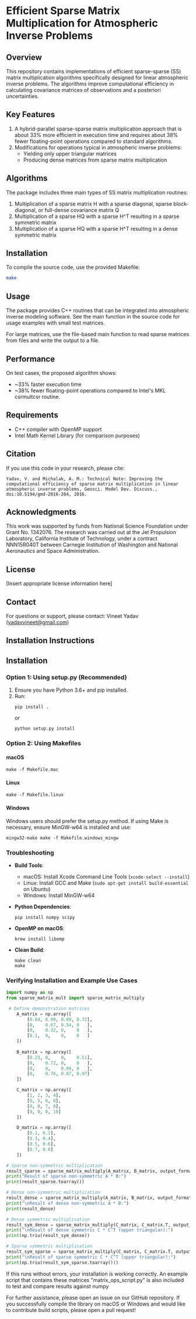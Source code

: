 # Efficient Sparse Matrix Multiplication for Atmospheric Inverse Problems

## Overview
This repository contains implementations of efficient sparse-sparse (SS) matrix multiplication algorithms specifically designed for linear atmospheric inverse problems. The algorithms improve computational efficiency in calculating covariance matrices of observations and a posteriori uncertainties.

## Key Features
1. A hybrid-parallel sparse-sparse matrix multiplication approach that is about 33% more efficient in execution time and requires about 38% fewer floating-point operations compared to standard algorithms.
2. Modifications for operations typical in atmospheric inverse problems:
   - Yielding only upper triangular matrices
   - Producing dense matrices from sparse matrix multiplication

## Algorithms
The package includes three main types of SS matrix multiplication routines:
1. Multiplication of a sparse matrix H with a sparse diagonal, sparse block-diagonal, or full-dense covariance matrix Q
2. Multiplication of a sparse HQ with a sparse H^T resulting in a sparse symmetric matrix
3. Multiplication of a sparse HQ with a sparse H^T resulting in a dense symmetric matrix

## Installation
To compile the source code, use the provided Makefile:

```bash
make
```

## Usage
The package provides C++ routines that can be integrated into atmospheric inverse modeling software. See the main function in the source code for usage examples with small test matrices.

For large matrices, use the file-based main function to read sparse matrices from files and write the output to a file.

## Performance
On test cases, the proposed algorithm shows:
- ~33% faster execution time
- ~38% fewer floating-point operations
compared to Intel's MKL csrmultcsr routine.

## Requirements
- C++ compiler with OpenMP support
- Intel Math Kernel Library (for comparison purposes)

## Citation
If you use this code in your research, please cite:
```
Yadav, V. and Michalak, A. M.: Technical Note: Improving the computational efficiency of sparse matrix multiplication in linear atmospheric inverse problems, Geosci. Model Dev. Discuss., doi:10.5194/gmd-2016-204, 2016.
```

## Acknowledgments
This work was supported by funds from National Science Foundation under Grant No. 1342076. The research was carried out at the Jet Propulsion Laboratory, California Institute of Technology, under a contract NNN15R040T between Carnegie Institution of Washington and National Aeronautics and Space Administration.

## License
[Insert appropriate license information here]

## Contact
For questions or support, please contact:
Vineet Yadav (yadavvineet@gmail.com)

## Installation Instructions

## Installation

### Option 1: Using setup.py (Recommended)

1. Ensure you have Python 3.6+ and pip installed.
2. Run:
   ```
   pip install .
   ```
   or
   ```
   python setup.py install
   ```

### Option 2: Using Makefiles

#### macOS
```
make -f Makefile.mac
```

#### Linux
```
make -f Makefile.linux
```

#### Windows
Windows users should prefer the setup.py method. If using Make is necessary, ensure MinGW-w64 is installed and use:
```
mingw32-make make -f Makefile.windows_mingw
```

### Troubleshooting

- **Build Tools**: 
  - macOS: Install Xcode Command Line Tools (`xcode-select --install`)
  - Linux: Install GCC and Make (`sudo apt-get install build-essential` on Ubuntu)
  - Windows: Install MinGW-w64

- **Python Dependencies**:
  ```
  pip install numpy scipy
  ```

- **OpenMP on macOS**:
  ```
  brew install libomp
  ```

- **Clean Build**:
  ```
  make clean
  make
  ```

### Verifying Installation and Example Use Cases

```python
import numpy as np
from sparse_matrix_mult import sparse_matrix_multiply

 # Define demonstration matrices
    A_matrix = np.array([
        [0.64, 0.99, 0.89, 0.72],
        [0,    0.67, 0.54, 0   ],
        [0,    0.32, 0,    0   ],
        [0.1,  0,    0,    0   ]
    ])
    
    B_matrix = np.array([
        [0.23, 0,    0,    0.51],
        [0,    0.72, 0,    0   ],
        [0,    0,    0.99, 0   ],
        [0,    0.76, 0.87, 0.97]
    ])

    C_matrix = np.array([
        [1, 2, 3, 4],
        [0, 5, 6, 0],
        [0, 0, 7, 8],
        [9, 0, 0, 10]
    ])

    D_matrix = np.array([
        [0.1, 0.2],
        [0.3, 0.4],
        [0.5, 0.6],
        [0.7, 0.8]
    ])

# Sparse non-symmetric multiplication
result_sparse = sparse_matrix_multiply(A_matrix, B_matrix, output_format='sparse', symmetric=False)
print("Result of sparse non-symmetric A * B:")
print(result_sparse.toarray())

# Dense non-symmetric multiplication
result_dense = sparse_matrix_multiply(A_matrix, B_matrix, output_format='dense', symmetric=False)
print("\nResult of dense non-symmetric A * B:")
print(result_dense)

# Dense symmetric multiplication
result_sym_dense = sparse_matrix_multiply(C_matrix, C_matrix.T, output_format='dense', symmetric=True)
print("\nResult of dense symmetric C * C^T (upper triangular):")
print(np.triu(result_sym_dense))

# Sparse symmetric multiplication
result_sym_sparse = sparse_matrix_multiply(C_matrix, C_matrix.T, output_format='sparse', symmetric=True)
print("\nResult of sparse symmetric C * C^T (upper triangular):")
print(np.triu(result_sym_sparse.toarray()))
```

If this runs without errors, your installation is working correctly. An example script that contains these matrices "matrix_ops_script.py" is also included to test and compare results against numpy

For further assistance, please open an issue on our GitHub repository.
If you successfully compile the library on macOS or Windows and would like to contribute build scripts, please open a pull request!
